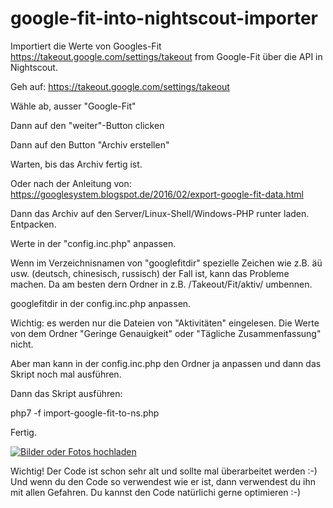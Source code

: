 # google-fit-into-nightscout-importer
Importiert die Werte von Googles-Fit https://takeout.google.com/settings/takeout from Google-Fit über die API in Nightscout.

Geh auf: https://takeout.google.com/settings/takeout

Wähle ab, ausser "Google-Fit"

Dann auf den "weiter"-Button clicken

Dann auf den Button "Archiv erstellen"

Warten, bis das Archiv fertig ist.

Oder nach der Anleitung von: https://googlesystem.blogspot.de/2016/02/export-google-fit-data.html

Dann das Archiv auf den Server/Linux-Shell/Windows-PHP runter laden.
Entpacken.

Werte in der "config.inc.php" anpassen.

Wenn im Verzeichnisnamen von "googlefitdir" spezielle Zeichen wie z.B. äü usw. (deutsch, chinesisch, russisch) der Fall ist, kann das Probleme machen.
Da am besten dern Ordner in z.B. /Takeout/Fit/aktiv/ umbennen.

googlefitdir in der config.inc.php anpassen.


Wichtig: es werden nur die Dateien von "Aktivitäten" eingelesen. Die Werte von dem Ordner "Geringe Genauigkeit" oder "Tägliche Zusammenfassung" nicht.

Aber man kann in der config.inc.php den Ordner ja anpassen und dann das Skript noch mal ausführen.

Dann das Skript ausführen:

php7 -f import-google-fit-to-ns.php

Fertig.


<a href="https://www.pic-upload.de" target="_blank"><img src="https://www2.pic-upload.de/img/33044613/google-fit-nightscout.jpg" title="Bilder oder Fotos hochladen"></a>


Wichtig! Der Code ist schon sehr alt und sollte mal überarbeitet werden :-)
Und wenn du den Code so verwendest wie er ist, dann verwendest du ihn mit allen Gefahren.
Du kannst den Code natürlichi gerne optimieren :-)

